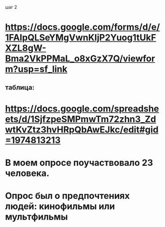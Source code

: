 шаг 2
# https://docs.google.com/forms/d/e/1FAIpQLSeYMgVwnKIjP2Yuog1tUkFXZL8gW-Bma2VkPPMaL_o8xGzX7Q/viewform?usp=sf_link
## таблица:
# https://docs.google.com/spreadsheets/d/1SjfzpeSMPmwTm72zhn3_ZdwtKvZtz3hvHRpQbAwEJkc/edit#gid=1974813213
# В моем опросе поучаствовало 23 человека.
# Опрос был о предпочтениях людей: кинофильмы или мультфильмы
